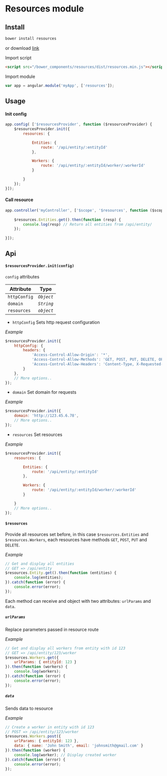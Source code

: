 # Resources module


## Install

```bash
bower install resources
```
or download [link](https://raw.githubusercontent.com/dsilva2401/resources/master/dist/resources.min.js)

Import script
```html
<script src="/bower_components/resources/dist/resources.min.js"></script>
```
Import module
```js
var app = angular.module('myApp', ['resources']);
```

## Usage

#### Init config

```js
app.config( ['$resourcesProvider', function ($resourcesProvider) {
    $resourcesProvider.init({
        resources: {

            Entities: {
                route: '/api/entity/:entityId'
            },

            Workers: {
                route: '/api/entity/:entityId/worker/:workerId'
            }

        }
    });
}]);
```

#### Call resource

```js
app.controller('myController', ['$scope', '$resources', function ($scope, $resources) {
  
    $resources.Entities.get().then(function (resp) {
        console.log(resp) // Return all entities from /api/entity/
    });
  
}]);
```

## Api

#### `$resourcesProvider.init(config)`

`config` attributes

**Attribute** | **Type**
--- | ---
`httpConfig` | *`Object`*
`domain` | *`String`*
`resources` | *`object`*

- `httpConfig` Sets http request configuration

*Example*
```js
$resourcesProvider.init({
    httpConfig: {
        headers: {
            'Access-Control-Allow-Origin': '*',
            'Access-Control-Allow-Methods': 'GET, POST, PUT, DELETE, OPTIONS',
            'Access-Control-Allow-Headers': 'Content-Type, X-Requested-With'
        }
    },
    // More options..
});
```


- `domain` Set domain for requests

*Example*
```js
$resourcesProvider.init({
    domain: 'http://123.45.6.78',
    // More options..
});
```


- `resources` Set resources

*Example*
```js
$resourcesProvider.init({
    resources: {

        Entities: {
            route: '/api/entity/:entityId'
        },

        Workers: {
            route: '/api/entity/:entityId/worker/:workerId'
        }

    }
    // More options..
});
```

#### `$resources`
Provide all resources set before, in this case `$resources.Entities` and `$resources.Workers`, each resources have methods `GET`, `POST`, `PUT` and `DELETE`.

*Example*
```js
// Get and display all entities
// GET => /api/entity
$resources.Entity.get().then(function (entities) {
    console.log(entities);
}).catch(function (error) {
    console.error(error);
});
```

Each method can receive and object with two attributes: `urlParams` and `data`.

##### *`urlParams`*

Replace parameters passed in resource route

*Example*
```js
// Get and display all workers from entity with id 123
// GET => /api/entity/123/worker
$resources.Workers.get({
    urlParams: { entityId: 123 }
}).then(function (workers) {
    console.log(workers);
}).catch(function (error) {
    console.error(error);
});
```


##### *`data`*

Sends data to resource

*Example*
```js
// Create a worker in entity with id 123
// POST => /api/entity/123/worker
$resources.Workers.post({
    urlParams: { entityId: 123 },
    data: { name: 'John Smith', email: 'johnsmith@gmail.com' }
}).then(function (worker) {
    console.log(worker); // Display created worker
}).catch(function (error) {
    console.error(error);
});
```
